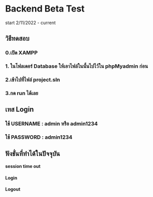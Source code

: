 # Backend Beta Test
start 2/11/2022 - current

## วิธีทดสอบ
###  0.เปิด XAMPP
###  1. ในโฟลเดอร์ Database ให้เอาไฟล์ในนั้นไปไว้ใน phpMyadmin ก่อน
###  2.เข้าไปที่ไฟล์ project.sln
###  3.กด run ได้เลย

## เทส Login
### ใช้ USERNAME : admin หรือ admin1234
### ใช้ PASSWORD : admin1234

## ฟังชั่นที่ทำได้ในปัจจุบัน
#### session time out
#### Login
#### Logout
